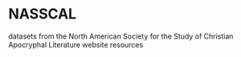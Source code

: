 # NASSCAL
datasets from the North American Society for the Study of Christian Apocryphal Literature website resources
